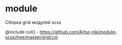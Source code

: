 # module
Сборка grid модулей scss

@include col() - <a href="https://github.com/Artur-nik/module-scss/tree/master/grid/col">https://github.com/Artur-nik/module-scss/tree/master/grid/col</a>
